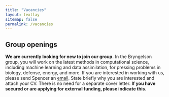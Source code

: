 ```yaml
---
title: "Vacancies"
layout: textlay
sitemap: false
permalink: /vacancies
---
```


## Group openings

**We are currently looking for new to join our group.**
In the Bryngelson group, you will work on the latest methods in computational science, including machine learning and data assimilation, for pressing problems in biology, defense, energy, and more.
If you are interested in working with us, please send Spencer an [email](mailto:{{site.email}}). 
State briefly why you are interested and attach your CV. 
There is no need for a separate cover letter.
**If you have secured or are applying for external funding, please indicate this.**
